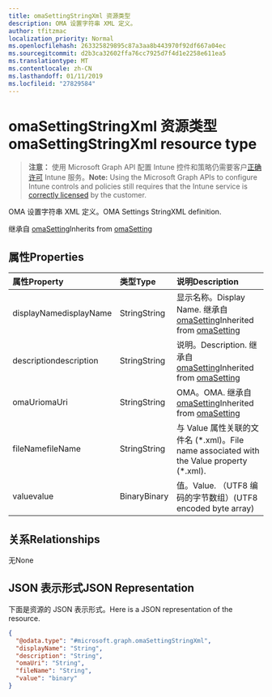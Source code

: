 ```yaml
---
title: omaSettingStringXml 资源类型
description: OMA 设置字符串 XML 定义。
author: tfitzmac
localization_priority: Normal
ms.openlocfilehash: 263325829895c87a3aa8b443970f92df667a04ec
ms.sourcegitcommit: d2b3ca32602ffa76cc7925d7f4d1e2258e611ea5
ms.translationtype: MT
ms.contentlocale: zh-CN
ms.lasthandoff: 01/11/2019
ms.locfileid: "27829584"
---
```

# <a name="omasettingstringxml-resource-type"></a><span data-ttu-id="4a94d-103">omaSettingStringXml 资源类型</span><span class="sxs-lookup"><span data-stu-id="4a94d-103">omaSettingStringXml resource type</span></span>

> <span data-ttu-id="4a94d-104">**注意：** 使用 Microsoft Graph API 配置 Intune 控件和策略仍需要客户[正确许可](https://go.microsoft.com/fwlink/?linkid=839381) Intune 服务。</span><span class="sxs-lookup"><span data-stu-id="4a94d-104">**Note:** Using the Microsoft Graph APIs to configure Intune controls and policies still requires that the Intune service is [correctly licensed](https://go.microsoft.com/fwlink/?linkid=839381) by the customer.</span></span>

<span data-ttu-id="4a94d-105">OMA 设置字符串 XML 定义。</span><span class="sxs-lookup"><span data-stu-id="4a94d-105">OMA Settings StringXML definition.</span></span>

<span data-ttu-id="4a94d-106">继承自 [omaSetting](../resources/intune-deviceconfig-omasetting.md)</span><span class="sxs-lookup"><span data-stu-id="4a94d-106">Inherits from [omaSetting](../resources/intune-deviceconfig-omasetting.md)</span></span>

## <a name="properties"></a><span data-ttu-id="4a94d-107">属性</span><span class="sxs-lookup"><span data-stu-id="4a94d-107">Properties</span></span>
|<span data-ttu-id="4a94d-108">属性</span><span class="sxs-lookup"><span data-stu-id="4a94d-108">Property</span></span>|<span data-ttu-id="4a94d-109">类型</span><span class="sxs-lookup"><span data-stu-id="4a94d-109">Type</span></span>|<span data-ttu-id="4a94d-110">说明</span><span class="sxs-lookup"><span data-stu-id="4a94d-110">Description</span></span>|
|:---|:---|:---|
|<span data-ttu-id="4a94d-111">displayName</span><span class="sxs-lookup"><span data-stu-id="4a94d-111">displayName</span></span>|<span data-ttu-id="4a94d-112">String</span><span class="sxs-lookup"><span data-stu-id="4a94d-112">String</span></span>|<span data-ttu-id="4a94d-113">显示名称。</span><span class="sxs-lookup"><span data-stu-id="4a94d-113">Display Name.</span></span> <span data-ttu-id="4a94d-114">继承自 [omaSetting](../resources/intune-deviceconfig-omasetting.md)</span><span class="sxs-lookup"><span data-stu-id="4a94d-114">Inherited from [omaSetting](../resources/intune-deviceconfig-omasetting.md)</span></span>|
|<span data-ttu-id="4a94d-115">description</span><span class="sxs-lookup"><span data-stu-id="4a94d-115">description</span></span>|<span data-ttu-id="4a94d-116">String</span><span class="sxs-lookup"><span data-stu-id="4a94d-116">String</span></span>|<span data-ttu-id="4a94d-117">说明。</span><span class="sxs-lookup"><span data-stu-id="4a94d-117">Description.</span></span> <span data-ttu-id="4a94d-118">继承自 [omaSetting](../resources/intune-deviceconfig-omasetting.md)</span><span class="sxs-lookup"><span data-stu-id="4a94d-118">Inherited from [omaSetting](../resources/intune-deviceconfig-omasetting.md)</span></span>|
|<span data-ttu-id="4a94d-119">omaUri</span><span class="sxs-lookup"><span data-stu-id="4a94d-119">omaUri</span></span>|<span data-ttu-id="4a94d-120">String</span><span class="sxs-lookup"><span data-stu-id="4a94d-120">String</span></span>|<span data-ttu-id="4a94d-121">OMA。</span><span class="sxs-lookup"><span data-stu-id="4a94d-121">OMA.</span></span> <span data-ttu-id="4a94d-122">继承自 [omaSetting](../resources/intune-deviceconfig-omasetting.md)</span><span class="sxs-lookup"><span data-stu-id="4a94d-122">Inherited from [omaSetting](../resources/intune-deviceconfig-omasetting.md)</span></span>|
|<span data-ttu-id="4a94d-123">fileName</span><span class="sxs-lookup"><span data-stu-id="4a94d-123">fileName</span></span>|<span data-ttu-id="4a94d-124">String</span><span class="sxs-lookup"><span data-stu-id="4a94d-124">String</span></span>|<span data-ttu-id="4a94d-125">与 Value 属性关联的文件名 (\*.xml)。</span><span class="sxs-lookup"><span data-stu-id="4a94d-125">File name associated with the Value property (\*.xml).</span></span>|
|<span data-ttu-id="4a94d-126">value</span><span class="sxs-lookup"><span data-stu-id="4a94d-126">value</span></span>|<span data-ttu-id="4a94d-127">Binary</span><span class="sxs-lookup"><span data-stu-id="4a94d-127">Binary</span></span>|<span data-ttu-id="4a94d-128">值。</span><span class="sxs-lookup"><span data-stu-id="4a94d-128">Value.</span></span> <span data-ttu-id="4a94d-129">（UTF8 编码的字节数组）</span><span class="sxs-lookup"><span data-stu-id="4a94d-129">(UTF8 encoded byte array)</span></span>|

## <a name="relationships"></a><span data-ttu-id="4a94d-130">关系</span><span class="sxs-lookup"><span data-stu-id="4a94d-130">Relationships</span></span>
<span data-ttu-id="4a94d-131">无</span><span class="sxs-lookup"><span data-stu-id="4a94d-131">None</span></span>
## <a name="json-representation"></a><span data-ttu-id="4a94d-132">JSON 表示形式</span><span class="sxs-lookup"><span data-stu-id="4a94d-132">JSON Representation</span></span>
<span data-ttu-id="4a94d-133">下面是资源的 JSON 表示形式。</span><span class="sxs-lookup"><span data-stu-id="4a94d-133">Here is a JSON representation of the resource.</span></span>
<!-- {
  "blockType": "resource",
  "@odata.type": "microsoft.graph.omaSettingStringXml"
}
-->
``` json
{
  "@odata.type": "#microsoft.graph.omaSettingStringXml",
  "displayName": "String",
  "description": "String",
  "omaUri": "String",
  "fileName": "String",
  "value": "binary"
}
```



